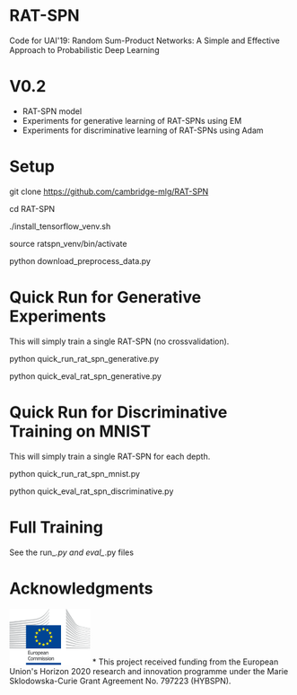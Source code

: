 # RAT-SPN
Code for UAI'19: Random Sum-Product Networks: A Simple and Effective Approach to Probabilistic Deep Learning

# V0.2
* RAT-SPN model
* Experiments for generative learning of RAT-SPNs using EM
* Experiments for discriminative learning of RAT-SPNs using Adam

# Setup
git clone https://github.com/cambridge-mlg/RAT-SPN

cd RAT-SPN

./install_tensorflow_venv.sh 

source ratspn_venv/bin/activate

python download_preprocess_data.py

# Quick Run for Generative Experiments
This will simply train a single RAT-SPN (no crossvalidation).

python quick_run_rat_spn_generative.py

python quick_eval_rat_spn_generative.py

# Quick Run for Discriminative Training on MNIST
This will simply train a single RAT-SPN for each depth.

python quick_run_rat_spn_mnist.py

python quick_eval_rat_spn_discriminative.py

# Full Training 
See the run_*.py and eval_*.py files

# Acknowledgments
<img src="https://github.com/cambridge-mlg/RAT-SPN/blob/master/acknowledgement/euc.png"  height="100"/>
* This project received funding from the European Union's Horizon 2020 research and innovation programme under the Marie Sklodowska-Curie Grant Agreement No. 797223 (HYBSPN).


